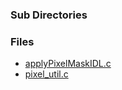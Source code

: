 ### Sub Directories ###
### Files ###
  * [applyPixelMaskIDL.c](http://code.google.com/p/sdssidl/source/browse/trunk/src/sdsspixIDL/idl/old/applyPixelMaskIDL.c)
  * [pixel\_util.c](http://code.google.com/p/sdssidl/source/browse/trunk/src/sdsspixIDL/idl/old/pixel_util.c)